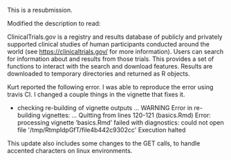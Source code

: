 This is a resubmission. 

Modified the description to read: 

ClinicalTrials.gov is a registry and results database of publicly
    and privately supported clinical studies of human participants conducted
    around the world (see <https://clinicaltrials.gov/> for more information). 
    Users can search for information about and results from
    those trials. This provides a set of functions to interact with the search
    and download features. Results are downloaded to temporary directories and
    returned as R objects.
    
Kurt reported the following error. I was able to reproduce the error using travis CI. I changed a couple things in the vignette that fixes it.

* checking re-building of vignette outputs ... WARNING
Error in re-building vignettes:
  ...
Quitting from lines 120-121 (basics.Rmd)
Error: processing vignette ‘basics.Rmd’ failed with diagnostics:
could not open file '/tmp/RtmpIdpGfT/file4b442c9302cc'
Execution halted


This update also includes some changes to the GET calls, to handle accented characters on linux environments. 
